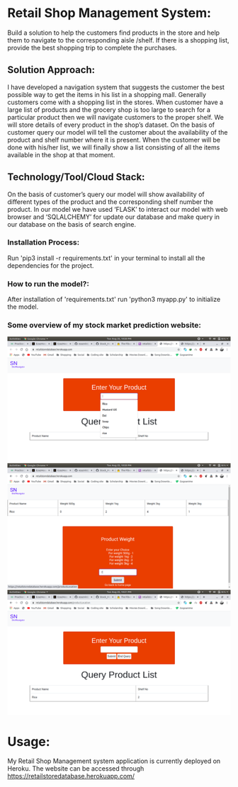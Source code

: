# Retail Shop Management System:
Build a solution to help the customers find products in the store and help them to navigate to the corresponding aisle /shelf. If there is a shopping list, provide the best shopping trip to complete the purchases.

## Solution Approach:
I have developed a navigation system that suggests the customer the best possible way to get the items in his list in  a shopping mall.
	Generally customers come with a shopping list in the stores. When customer have a large list of products and the  grocery shop is too large to search for a particular product then we will navigate customers to the proper shelf.  We will store details of every product in the shop’s dataset. On the basis of customer query our model will tell the customer about the availability of the product and shelf number where it is present.
	When the customer will be done with his/her list, we will finally show a list consisting of all the items available in the shop at that moment.

## Technology/Tool/Cloud Stack:
On the basis of customer’s query our model will show availability of different types of the product and the corresponding shelf number the product.
In our model we have used ‘FLASK’ to interact our model with web browser and ‘SQLALCHEMY’ for update our database and make query in our database on the basis of search engine.

### Installation Process:
Run 'pip3 install -r requirements.txt' in your terminal to install all the dependencies for the project.

### How to run the model?:
After installation of 'requirements.txt' run 'python3 myapp.py' to initialize the model.

### Some overview of my stock market prediction website:
![GitHub Logo](home.png)
![GitHub Logo](product.png)
![GitHub Logo](query_list.png)

# Usage:
My Retail Shop Management system application is currently deployed on Heroku. The website can be accessed through https://retailstoredatabase.herokuapp.com/
